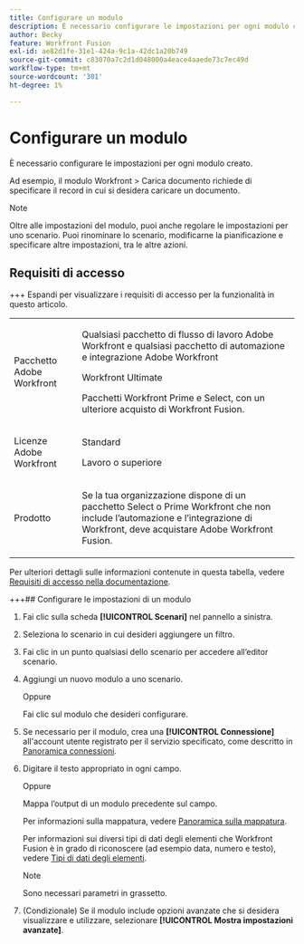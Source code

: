 ```yaml
---
title: Configurare un modulo
description: È necessario configurare le impostazioni per ogni modulo creato.
author: Becky
feature: Workfront Fusion
exl-id: ae82d1fe-31e1-424a-9c1a-42dc1a20b749
source-git-commit: c83070a7c2d1d048000a4eace4aaede73c7ec49d
workflow-type: tm+mt
source-wordcount: '301'
ht-degree: 1%

---
```


# Configurare un modulo

È necessario configurare le impostazioni per ogni modulo creato.

Ad esempio, il modulo Workfront > Carica documento richiede di specificare il record in cui si desidera caricare un documento.

>[!NOTE]
>
>Oltre alle impostazioni del modulo, puoi anche regolare le impostazioni per uno scenario. Puoi rinominare lo scenario, modificarne la pianificazione e specificare altre impostazioni, tra le altre azioni.

## Requisiti di accesso

+++ Espandi per visualizzare i requisiti di accesso per la funzionalità in questo articolo.

<table style="table-layout:auto">
 <col> 
 <col> 
 <tbody> 
  <tr> 
   <td role="rowheader">Pacchetto Adobe Workfront</td> 
   <td> <p>Qualsiasi pacchetto di flusso di lavoro Adobe Workfront e qualsiasi pacchetto di automazione e integrazione Adobe Workfront</p><p>Workfront Ultimate</p><p>Pacchetti Workfront Prime e Select, con un ulteriore acquisto di Workfront Fusion.</p> </td> 
  </tr> 
  <tr data-mc-conditions=""> 
   <td role="rowheader">Licenze Adobe Workfront</td> 
   <td> <p>Standard</p><p>Lavoro o superiore</p> </td> 
  </tr> 
  <tr> 
   <td role="rowheader">Prodotto</td> 
   <td>
   <p>Se la tua organizzazione dispone di un pacchetto Select o Prime Workfront che non include l’automazione e l’integrazione di Workfront, deve acquistare Adobe Workfront Fusion.</li></ul>
   </td> 
  </tr>
 </tbody> 
</table>

Per ulteriori dettagli sulle informazioni contenute in questa tabella, vedere [Requisiti di accesso nella documentazione](/help/workfront-fusion/references/licenses-and-roles/access-level-requirements-in-documentation.md).

+++## Configurare le impostazioni di un modulo

1. Fai clic sulla scheda **[!UICONTROL Scenari]** nel pannello a sinistra.
1. Seleziona lo scenario in cui desideri aggiungere un filtro.
1. Fai clic in un punto qualsiasi dello scenario per accedere all’editor scenario.
1. Aggiungi un nuovo modulo a uno scenario.

   Oppure

   Fai clic sul modulo che desideri configurare.

1. Se necessario per il modulo, crea una **[!UICONTROL Connessione]** all&#39;account utente registrato per il servizio specificato, come descritto in [Panoramica connessioni](/help/workfront-fusion/get-started-with-fusion/understand-fusion/connection-overview.md).
1. Digitare il testo appropriato in ogni campo.

   Oppure

   Mappa l’output di un modulo precedente sul campo.

   Per informazioni sulla mappatura, vedere [Panoramica sulla mappatura](/help/workfront-fusion/get-started-with-fusion/understand-fusion/mapping-overview.md).

   Per informazioni sui diversi tipi di dati degli elementi che Workfront Fusion è in grado di riconoscere (ad esempio data, numero e testo), vedere [Tipi di dati degli elementi](/help/workfront-fusion/references/mapping-panel/data-types/item-data-types.md).

   >[!NOTE]
   >
   >Sono necessari parametri in grassetto.

1. (Condizionale) Se il modulo include opzioni avanzate che si desidera visualizzare e utilizzare, selezionare **[!UICONTROL Mostra impostazioni avanzate]**.
